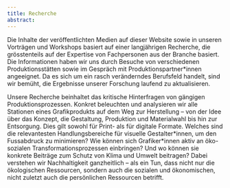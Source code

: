 ```yaml
---
title: Recherche
abstract:
---
```


Die Inhalte der veröffentlichten Medien auf dieser Website sowie in unseren Vorträgen und Workshops basiert auf einer langjährigen Recherche, die grösstenteils auf der Expertise von Fachpersonen aus der Branche basiert. Die Informationen haben wir uns durch Besuche von verschiedenen Produktionsstätten sowie im Gespräch mit Produktionspartner\*innen angeeignet. Da es sich um ein rasch veränderndes Berufsfeld handelt, sind wir bemüht, die Ergebnisse unserer Forschung laufend zu aktualisieren.

Unsere Recherche beinhaltet das kritische Hinterfragen von gängigen Produktionsprozessen. Konkret beleuchten und analysieren wir alle Stationen eines Grafikprodukts auf dem Weg zur Herstellung – von der Idee über das Konzept, die Gestaltung, Produktion und Materialwahl bis hin zur Entsorgung. Dies gilt sowohl für Print- als für digitale Formate. Welches sind die relevantesten Handlungsbereiche für visuelle Gestalter\*innen, um den Fussabdruck zu minimieren? Wie können sich Grafiker\*innen aktiv an öko-sozialen Transformationsprozessen einbringen? Und wo können sie konkrete Beiträge zum Schutz von Klima und Umwelt beitragen?
Dabei verstehen wir Nachhaltigkeit ganzheitlich – als ein Tun, dass nicht nur die ökologischen Ressourcen, sondern auch die sozialen und ökonomischen, nicht zuletzt auch die persönlichen Ressourcen betrifft.

